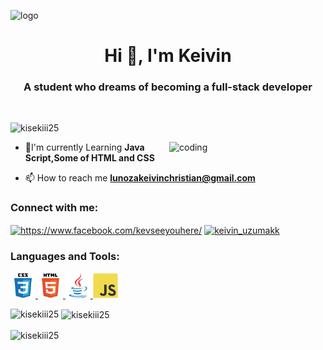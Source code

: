 ![logo](https://scontent.fmnl30-1.fna.fbcdn.net/v/t39.30808-6/381573831_2226132810929346_8362554295264574795_n.jpg?_nc_cat=106&ccb=1-7&_nc_sid=5f2048&_nc_eui2=AeF9i_slkIYiw3X6DuS1fsPbORcwVaV29vQ5FzBVpXb29HfhksUW_qncVyTlefjz0xTyZTmVudGm1YzTMyppnVhC&_nc_ohc=RP_4jqezs98AX8N4Go0&_nc_ht=scontent.fmnl30-1.fna&oh=00_AfBhSnfRtmfy5rNAhUgKNCQP4cH6icQu_zNRWBh6ubCAzA&oe=6531554E)
<h1 align="center">Hi 👋, I'm Keivin</h1>
<h3 align="center">A student who dreams of becoming a full-stack developer</h3>
<br>

<p align="left"> <img src="https://komarev.com/ghpvc/?username=kisekiii25&label=Profile%20views&color=0e75b6&style=flat" alt="kisekiii25" /> </p>

<img align="right" alt="coding" width="250" src="https://media0.giphy.com/media/Ll22OhMLAlVDb8UQWe/giphy.gif">

- 🌱I'm currently Learning **Java Script,Some of HTML and CSS**

- 📫 How to reach me **lunozakeivinchristian@gmail.com**

<h3 align="left">Connect with me:</h3>
<p align="left">
  <a href="https://fb.com/https://www.facebook.com/kevseeyouhere/" target="blank"><img align="center" src="https://raw.githubusercontent.com/rahuldkjain/github-profile-readme-generator/master/src/images/icons/Social/facebook.svg" alt="https://www.facebook.com/kevseeyouhere/" height="30" width="40" /></a>
<a href="https://instagram.com/keivin_uzumakk" target="blank"><img align="center" src="https://raw.githubusercontent.com/rahuldkjain/github-profile-readme-generator/master/src/images/icons/Social/instagram.svg" alt="keivin_uzumakk" height="30" width="40" /></a>
</p>

<h3 align="left">Languages and Tools:</h3>
<p align="left"> <a href="https://www.w3schools.com/css/" target="_blank" rel="noreferrer"> <img src="https://raw.githubusercontent.com/devicons/devicon/master/icons/css3/css3-original-wordmark.svg" alt="css3" width="40" height="40"/> </a> <a href="https://www.w3.org/html/" target="_blank" rel="noreferrer"> <img src="https://raw.githubusercontent.com/devicons/devicon/master/icons/html5/html5-original-wordmark.svg" alt="html5" width="40" height="40"/> </a> <a href="https://www.java.com" target="_blank" rel="noreferrer"> <img src="https://raw.githubusercontent.com/devicons/devicon/master/icons/java/java-original.svg" alt="java" width="40" height="40"/> </a> <a href="https://developer.mozilla.org/en-US/docs/Web/JavaScript" target="_blank" rel="noreferrer"> <img src="https://raw.githubusercontent.com/devicons/devicon/master/icons/javascript/javascript-original.svg" alt="javascript" width="40" height="40"/> </a> </p>

<p><img align="left" src="https://github-readme-stats.vercel.app/api/top-langs?username=kisekiii25&show_icons=true&locale=en&layout=compact" alt="kisekiii25" /></p>

<p>&nbsp;<img align="center" src="https://github-readme-stats.vercel.app/api?username=kisekiii25&show_icons=true&locale=en" alt="kisekiii25" /></p>

<p><img align="center" src="https://github-readme-streak-stats.herokuapp.com/?user=kisekiii25&" alt="kisekiii25" /></p>
